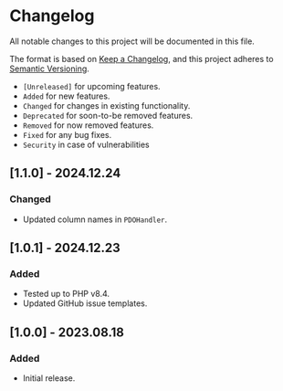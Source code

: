 # Changelog

All notable changes to this project will be documented in this file.

The format is based on [Keep a Changelog](https://keepachangelog.com/en/1.0.0/),
and this project adheres to [Semantic Versioning](https://semver.org/spec/v2.0.0.html).

- `[Unreleased]` for upcoming features.
- `Added` for new features.
- `Changed` for changes in existing functionality.
- `Deprecated` for soon-to-be removed features.
- `Removed` for now removed features.
- `Fixed` for any bug fixes.
- `Security` in case of vulnerabilities

## [1.1.0] - 2024.12.24

### Changed

- Updated column names in `PDOHandler`.

## [1.0.1] - 2024.12.23

### Added

- Tested up to PHP v8.4.
- Updated GitHub issue templates.

## [1.0.0] - 2023.08.18

### Added

- Initial release.